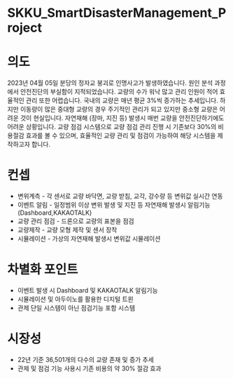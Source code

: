 # SKKU_SmartDisasterManagement_Project

# 의도
 2023년 04월 05일 분당의 정자교 붕괴로 인명사고가 발생하였습니다. 원인 분석 과정에서 안전진단의 부실함이 지적되었습니다. 교량의 수가 워낙 많고 관리 인원이 적어 효율적인 관리 또한 어렵습니다.
 국내의 교량은 매년 평균 3%씩 증가하는 추세입니다. 하지만 이동량이 많은 중대형 교량의 경우 주기적인 관리가 되고 있지만 중소형 교량은 어려운 것이 현실입니다. 자연재해 (장마, 지진 등) 발생시 매번 교량을 안전진단하기에도 어려운 상황입니다.
 교량 점검 시스템으로 교량 점검 관리 진행 시 기존보다 30%의 비용절감 효과를 볼 수 있으며, 효율적인 교량 관리 및 점검이 가능하여 해당 시스템을 제작하고자 합니다.

# 컨셉
+ 변위계측 - 각 센서로 교량 바닥면, 교량 받침, 교각, 강수량 등 변위값 실시간 연동
+ 이벤트 알림 - 일정범위 이상 변위 발생 및 지진 등 자연재해 발생시 알림기능(Dashboard,KAKAOTALK)
+ 교량 관리 점검 - 드론으로 교량의 표본을 점검
+ 교량제작 - 교량 모형 제작 및 센서 장착
+ 시뮬레이션 - 가상의 자연재해 발생시 변위값 시뮬레이션

# 차별화 포인트 
+ 이벤트 발생 시 Dashboard 및 KAKAOTALK 알림기능
+ 시뮬레이션 및 아두이노를 활용한 디지털 트윈
+ 관제 단일 시스템이 아닌 점검기능 포함 시스템

# 시장성
+ 22년 기준 36,501개의 다수의 교량 존재 및 증가 추세
+ 관제 및 점검 기능 사용시 기존 비용의 약 30% 절감 효과
